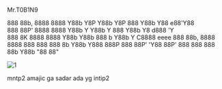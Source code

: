 



Mr.T0B1N9

888 88b, 8888 8888 Y88b Y8P Y88b Y8P 888 Y88b Y88   e88'Y88  
888 88P' 8888 8888  Y88b Y   Y88b Y  888  Y88b Y8  d888  'Y  
888 8K   8888 8888   Y88b     Y88b   888 b Y88b Y C8888 eeee 
888 88b, 8888 8888    888      888   888 8b Y88b   Y888 888P 
888 88P' 'Y88 88P'    888      888   888 88b Y88b   "88 88"  








![1](https://user-images.githubusercontent.com/66794495/92488290-8c960400-f218-11ea-8282-645476a872f6.jpeg)



mntp2 amajic 
ga sadar ada yg intip2
